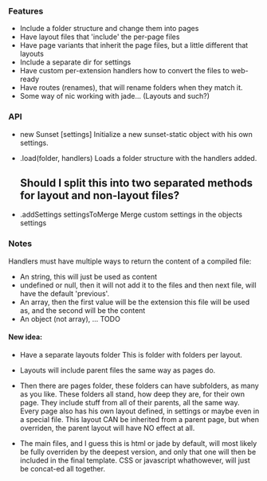 ### Features
* Include a folder structure and change them into pages
* Have layout files that 'include' the per-page files
* Have page variants that inherit the page files, but a little different that layouts
* Include a separate dir for settings
* Have custom per-extension handlers how to convert the files to web-ready
* Have routes (renames), that will rename folders when they match it.
* Some way of nic working with jade... (Layouts and such?)

### API
* new Sunset [settings]
  Initialize a new sunset-static object with his own settings.

* .load(folder, handlers)
  Loads a folder structure with the handlers added.
  ## Should I split this into two separated methods for layout and non-layout files?

* .addSettings settingsToMerge
  Merge custom settings in the objects settings

### Notes
Handlers must have multiple ways to return the content of a compiled file:
- An string, this will just be used as content
- undefined or null, then it will not add it to the files
  and then next file, will have the default 'previous'.
- An array, then the first value will be the extension this file will be used as,
  and the second will be the content
- An object (not array), ... TODO

#### New idea:
- Have a separate layouts folder
  This is folder with folders per layout.
- Layouts will include parent files the same way as pages do.
  
- Then there are pages folder, these folders can have subfolders, as many as you like.
  These folders all stand, how deep they are, for their own page.
  They include stuff from all of their parents, all the same way.
  Every page also has his own layout defined, in settings or maybe even in a special file.
  This layout CAN be inherited from a parent page, but when overriden, the parent layout will have NO effect at all.
- The main files, and I guess this is html or jade by default, will most likely be fully overriden by the deepest version, and only that one will then be included in the final template. CSS or javascript whathowever, will just be concat-ed all together.